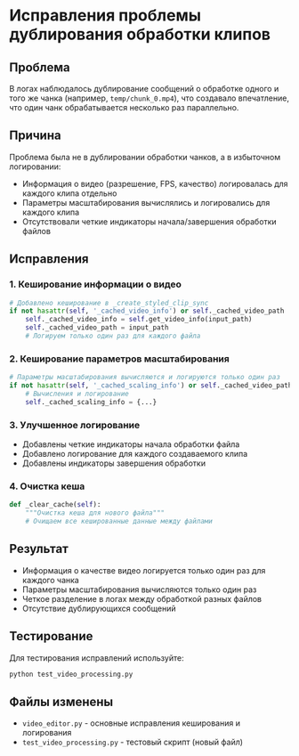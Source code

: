# Исправления проблемы дублирования обработки клипов

## Проблема
В логах наблюдалось дублирование сообщений о обработке одного и того же чанка (например, `temp/chunk_0.mp4`), что создавало впечатление, что один чанк обрабатывается несколько раз параллельно.

## Причина
Проблема была не в дублировании обработки чанков, а в избыточном логировании:
- Информация о видео (разрешение, FPS, качество) логировалась для каждого клипа отдельно
- Параметры масштабирования вычислялись и логировались для каждого клипа
- Отсутствовали четкие индикаторы начала/завершения обработки файлов

## Исправления

### 1. Кеширование информации о видео
```python
# Добавлено кеширование в _create_styled_clip_sync
if not hasattr(self, '_cached_video_info') or self._cached_video_path != input_path:
    self._cached_video_info = self.get_video_info(input_path)
    self._cached_video_path = input_path
    # Логируем только один раз для каждого файла
```

### 2. Кеширование параметров масштабирования
```python
# Параметры масштабирования вычисляются и логируются только один раз
if not hasattr(self, '_cached_scaling_info') or self._cached_video_path != input_path:
    # Вычисления и логирование
    self._cached_scaling_info = {...}
```

### 3. Улучшенное логирование
- Добавлены четкие индикаторы начала обработки файла
- Добавлено логирование для каждого создаваемого клипа
- Добавлены индикаторы завершения обработки

### 4. Очистка кеша
```python
def _clear_cache(self):
    """Очистка кеша для нового файла"""
    # Очищаем все кешированные данные между файлами
```

## Результат
- Информация о качестве видео логируется только один раз для каждого чанка
- Параметры масштабирования вычисляются только один раз
- Четкое разделение в логах между обработкой разных файлов
- Отсутствие дублирующихся сообщений

## Тестирование
Для тестирования исправлений используйте:
```bash
python test_video_processing.py
```

## Файлы изменены
- `video_editor.py` - основные исправления кеширования и логирования
- `test_video_processing.py` - тестовый скрипт (новый файл)